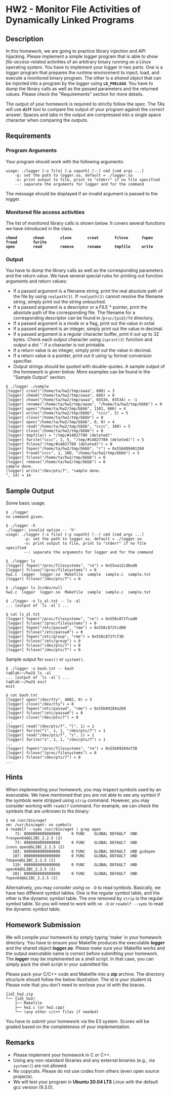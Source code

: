 # HW2 - Monitor File Activities of Dynamically Linked Programs

## Description
In this homework, we are going to practice library injection and API hijacking. Please implement a simple logger program that is able to show *file-access-related* activities of an arbitrary binary running on a Linux operating system. You have to implement your logger in two parts. One is a *logger* program that prepares the runtime environment to inject, load, and execute a monitored binary program. The other is a *shared object* that can be injected into a program by the *logger* using **`LD_PRELOAD`**. You have to dump the library calls as well as the passed parameters and the returned values. Please check the "Requirements" section for more details.

The output of your homework is required to strictly follow the spec. The TAs will use **`diff`** tool to compare the output of your program against the correct answer. Spaces and tabs in the output are compressed into a single space character when comparing the outputs.

## Requirements
### Program Arguments
Your program should work with the following arguments:
```
usage: ./logger [-o file] [-p sopath] [--] cmd [cmd args ...]
    -p: set the path to logger.so, default = ./logger.so
    -o: print output to file, print to "stderr" if no file specified
    --: separate the arguments for logger and for the command
```
The message should be displayed if an invalid argument is passed to the logger.

### Monitored file access activities
The list of monitored library calls is shown below. It covers several functions we have introduced in the class.
<b>
```
chmod       chown       close       creat       fclose      fopen       fread       fwrite 
open        read        remove      rename      tmpfile     write
```
</b>

### Output
You have to dump the library calls as well as the corresponding parameters and the return value. We have several special rules for printing out function arguments and return values:
* If a passed argument is a filename string, print the real absolute path of the file by using `realpath(3)`. If `realpath(3)` cannot resolve the filename string, simply print out the string untouched.
* If a passed argument is a descriptor or a FILE * pointer, print the absolute path of the corresponding file. The filename for a corresponding descriptor can be found in /`proc/{pid}/fd` directory.
* If a passed argument is a mode or a flag, print out the value in octal.
* If a passed argument is an integer, simply print out the value in decimal.
* If a passed argument is a regular character buffer, print it out up to 32 bytes. Check each output character using `isprint(3)` function and output a dot '.' if a character is not printable.
* If a return value is an integer, simply print out the value in decimal.
* If a return value is a pointer, print out it using `%p` format conversion specifier.
* Output strings should be quoted with double-quotes.
A sample output of the homework is given below. More examples can be found in the "Sample Output" section.

```
$ ./logger ./sample  
[logger] creat("/home/ta/hw2/tmp/aaaa", 600) = 3
[logger] chmod("/home/ta/hw2/tmp/aaaa", 666) = 0
[logger] chown("/home/ta/hw2/tmp/aaaa", 65534, 65534) = -1
[logger] rename("/home/ta/hw2/tmp/aaaa", "/home/ta/hw2/tmp/bbbb") = 0
[logger] open("/home/ta/hw2/tmp/bbbb", 1101, 666) = 4
[logger] write("/home/ta/hw2/tmp/bbbb", "cccc", 5) = 5
[logger] close("/home/ta/hw2/tmp/bbbb") = 0
[logger] open("/home/ta/hw2/tmp/bbbb", 0, 0) = 4
[logger] read("/home/ta/hw2/tmp/bbbb", "cccc", 100) = 5
[logger] close("/home/ta/hw2/tmp/bbbb") = 0
[logger] tmpfile() = "/tmp/#14027789 (deleted)"
[logger] fwrite("cccc", 1, 5, "/tmp/#14027789 (deleted)") = 5
[logger] fclose("/tmp/#14027789 (deleted)") = 0
[logger] fopen("/home/ta/hw2/tmp/bbbb", "r") = 0x558d89401260
[logger] fread("cccc", 1, 100, "/home/ta/hw2/tmp/bbbb") = 5
[logger] fclose("/home/ta/hw2/tmp/bbbb") = 0
[logger] remove("/home/ta/hw2/tmp/bbbb") = 0
sample done.
[logger] write("/dev/pts/7", "sample done.  
", 14) = 14
```

## Sample Output
Some basic usage.
```
$ ./logger
no command given.

$ ./logger -h                
./logger: invalid option -- 'h'
usage: ./logger [-o file] [-p sopath] [--] cmd [cmd args ...]
        -p: set the path to logger.so, default = ./logger.so
        -o: print output to file, print to "stderr" if no file specified
        --: separate the arguments for logger and for the command

$ ./logger ls                
[logger] fopen("/proc/filesystems", "re") = 0x55aa12cd6ad0
[logger] fclose("/proc/filesystems") = 0
hw2.c  logger  logger.so  Makefile  sample  sample.c  sample.txt
[logger] fclose("/dev/pts/7") = 0

$ ./logger ls 2>/dev/null 
hw2.c  logger  logger.so  Makefile  sample  sample.c  sample.txt

$ ./logger -o ls_al.txt -- ls -al
... [output of `ls -al`] ...

$ cat ls_al.txt       
[logger] fopen("/proc/filesystems", "re") = 0x558c872fcad0
[logger] fclose("/proc/filesystems") = 0
[logger] fopen("/etc/passwd", "rme") = 0x558c872fcd00
[logger] fclose("/etc/passwd") = 0
[logger] fopen("/etc/group", "rme") = 0x558c872fcf30
[logger] fclose("/etc/group") = 0
[logger] fclose("/dev/pts/7") = 0
[logger] fclose("/dev/pts/7") = 0
```

Sample output for `exec()` or `system()`.
```
$ ./logger -o bash.txt -- bash
ta@lab:~/hw2$ ls -al
... [output of `ls -al`] ...
ta@lab:~/hw2$ exit
exit

$ cat bash.txt
[logger] open("/dev/tty", 4002, 0) = 3
[logger] close("/dev/tty") = 0
[logger] fopen("/etc/passwd", "rme") = 0x55b89284a260
[logger] fclose("/etc/passwd") = 0
[logger] close("/dev/pts/7") = 0
...
[logger] read("/dev/pts/7", "l", 1) = 1
[logger] fwrite("l", 1, 1, "/dev/pts/7") = 1
[logger] read("/dev/pts/7", "s", 1) = 1
[logger] fwrite("s", 1, 1, "/dev/pts/7") = 1
...
[logger] fopen("/proc/filesystems", "re") = 0x55b89284af30
[logger] fclose("/proc/filesystems") = 0
[logger] fclose("/dev/pts/7") = 0
...
```

## Hints
When implementing your homework, you may inspect symbols used by an executable. We have mentioned that you are not able to see any symbol if the symbols were stripped using `strip` command. However, you may consider working with `readelf` command. For example, we can check the symbols that are unknown to the binary:
```
$ nm /usr/bin/wget
nm: /usr/bin/wget: no symbols
$ readelf --syms /usr/bin/wget | grep open
    72: 0000000000000000     0 FUNC    GLOBAL DEFAULT  UND freopen64@GLIBC_2.2.5 (2)
    73: 0000000000000000     0 FUNC    GLOBAL DEFAULT  UND iconv_open@GLIBC_2.2.5 (2)
   103: 0000000000000000     0 FUNC    GLOBAL DEFAULT  UND gzdopen
   107: 0000000000000000     0 FUNC    GLOBAL DEFAULT  UND fdopen@GLIBC_2.2.5 (2)
   119: 0000000000000000     0 FUNC    GLOBAL DEFAULT  UND open64@GLIBC_2.2.5 (2)
   201: 0000000000000000     0 FUNC    GLOBAL DEFAULT  UND fopen64@GLIBC_2.2.5 (2)
```
Alternatively, you may consider using `nm -D` to read symbols. Basically, we have two different symbol tables. One is the regular symbol table, and the other is the dynamic symbol table. The one removed by `strip` is the regular symbol table. So you will need to work with `nm -D` or `readelf --syms` to read the dynamic symbol table.

## Homework Submission
We will compile your homework by simply typing 'make' in your homework directory. You have to ensure your Makefile produces the executable ***logger*** and the shared object ***logger.so***. Please make sure your Makefile works and the output executable name is correct before submitting your homework. The ***logger*** may be implemented as a shell script. In that case, you can simply pack the shell script in your submitted file.

Please pack your C/C++ code and Makefile into a **zip** archive. The directory structure should follow the below illustration. The id is your student id. Please note that you don't need to enclose your id with the braces.
```
{id}_hw2.zip
└── {id}_hw2/
	├── Makefile
	├── hw2.c (or hw2.cpp)
	└── (any other c/c++ files if needed)
```
You have to submit your homework via the E3 system. Scores will be graded based on the completeness of your implementation.




## Remarks
* Please implement your homework in C or C++.
* Using any non-standard libraries and any external binaries (e.g., via `system()`) are not allowed.
* No copycats. Please do not use codes from others (even open source projects).
* We will test your program in **Ubuntu 20.04 LTS** Linux with the default gcc version (9.3.0).
